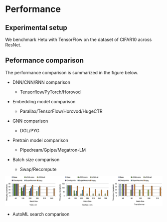 Performance
============

## Experimental setup

We benchmark Hetu with TensorFlow on the dataset of CIFAR10 across ResNet.


## Peformance comparison

The performance comparison is summarized in the figure below.

- DNN/CNN/RNN comparison

	- Tensorflow/PyTorch/Horovod

- Embedding model comparison
	- Parallax/TensorFlow/Horovod/HugeCTR

- GNN comparison
	- DGL/PYG

- Pretrain model comparison
	- Pipedream/Gpipe/Megatron-LM

- Batch size comparison
	- Swap/Recompute

![](batchsize.png)

- AutoML search comparison
